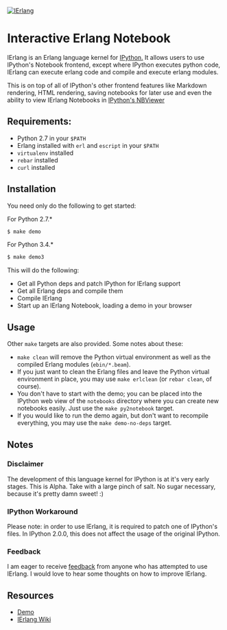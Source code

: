 <a href="http://imgur.com/7rr6Tbr"><img src="http://i.imgur.com/7rr6Tbr.png" title="IErlang"/></a>


# Interactive Erlang Notebook

IErlang is an Erlang language kernel for [IPython.](http://ipython.org) It
allows users to use IPython's Notebook frontend, except where IPython executes
python code, IErlang can execute erlang code and compile and execute erlang
modules.

This is on top of all of IPython's other frontend features like Markdown
rendering, HTML rendering, saving notebooks for later use and even the ability
to view IErlang Notebooks in [IPython's NBViewer](http://nbviewer.ipython.org/)


## Requirements:

* Python 2.7 in your ``$PATH``
* Erlang installed with ``erl`` and ``escript`` in your ``$PATH``
* ``virtualenv`` installed
* ``rebar`` installed
* ``curl`` installed


## Installation

You need only do the following to get started:

For Python 2.7.*
```bash
$ make demo
```

For Python 3.4.*
```bash
$ make demo3
```

This will do the following:

* Get all Python deps and patch IPython for IErlang support
* Get all Erlang deps and compile them
* Compile IErlang
* Start up an IErlang Notebook, loading a demo in your browser


## Usage

Other ``make`` targets are also provided. Some notes about these:

* ``make clean`` will remove the Python virtual environment as well as the
  compiled Erlang modules (``ebin/*.beam``).
* If you just want to clean the Erlang files and leave the Python virtual
  environment in place, you may use ``make erlclean`` (or ``rebar clean``, of
  course).
* You don't have to start with the demo; you can be placed into the IPython web
  view of the ``notebooks`` directory where you can create new notebooks
  easily. Just use the ``make py2notebook`` target.
* If you would like to run the demo again, but don't want to recompile
  everything, you may use the ``make demo-no-deps`` target.


## Notes

### Disclaimer

The development of this language kernel for IPython is at it's very early
stages. This is Alpha. Take with a large pinch of salt. No sugar necessary,
because it's pretty damn sweet! :)


### IPython Workaround

Please note: in order to use IErlang, it is required to patch one of IPython's
files. In IPython 2.0.0, this does not affect the usage of the original IPython.


### Feedback

I am eager to receive [feedback](robbie.lynch@outlook.com) from anyone who has
attempted to use IErlang. I would love to hear some thoughts on how to improve
IErlang.


## Resources

* [Demo](http://nbviewer.ipython.org/gist/anonymous/10775415)
* [IErlang Wiki](https://github.com/robbielynch/ierlang/wiki)
